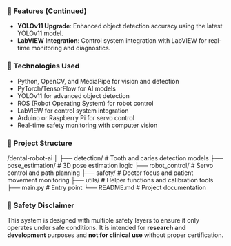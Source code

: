 
### 📌 Features (Continued)
- **YOLOv11 Upgrade**: Enhanced object detection accuracy using the latest YOLOv11 model.
- **LabVIEW Integration**: Control system integration with LabVIEW for real-time monitoring and diagnostics.

### 🧠 Technologies Used
- Python, OpenCV, and MediaPipe for vision and detection
- PyTorch/TensorFlow for AI models
- YOLOv11 for advanced object detection
- ROS (Robot Operating System) for robot control
- LabVIEW for control system integration
- Arduino or Raspberry Pi for servo control
- Real-time safety monitoring with computer vision

### 📁 Project Structure

/dental-robot-ai
│
├── detection/           # Tooth and caries detection models
├── pose_estimation/     # 3D pose estimation logic
├── robot_control/       # Servo control and path planning
├── safety/              # Doctor focus and patient movement monitoring
├── utils/               # Helper functions and calibration tools
├── main.py              # Entry point
└── README.md            # Project documentation

### 🚧 Safety Disclaimer
This system is designed with multiple safety layers to ensure it only operates under safe conditions. It is intended for **research and development** purposes and **not for clinical use** without proper certification.
